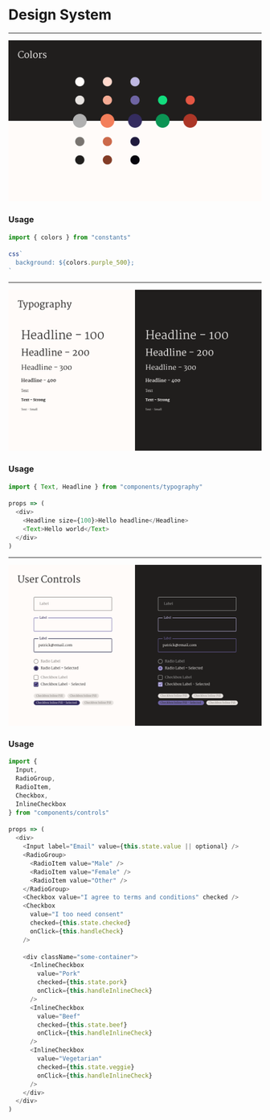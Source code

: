 # Design System

---

![Color Palette](./Colors.png)

### Usage

```javascript
import { colors } from "constants"

css`
  background: ${colors.purple_500};
`
```

---

![Typography](./Typography.png)

### Usage

```javascript
import { Text, Headline } from "components/typography"

props => (
  <div>
    <Headline size={100}>Hello headline</Headline>
    <Text>Hello world</Text>
  </div>
)
```

---

![User Controls](./Controls.png)

### Usage

```javascript
import {
  Input,
  RadioGroup,
  RadioItem,
  Checkbox,
  InlineCheckbox
} from "components/controls"

props => (
  <div>
    <Input label="Email" value={this.state.value || optional} />
    <RadioGroup>
      <RadioItem value="Male" />
      <RadioItem value="Female" />
      <RadioItem value="Other" />
    </RadioGroup>
    <Checkbox value="I agree to terms and conditions" checked />
    <Checkbox
      value="I too need consent"
      checked={this.state.checked}
      onClick={this.handleCheck}
    />

    <div className="some-container">
      <InlineCheckbox
        value="Pork"
        checked={this.state.pork}
        onClick={this.handleInlineCheck}
      />
      <InlineCheckbox
        value="Beef"
        checked={this.state.beef}
        onClick={this.handleInlineCheck}
      />
      <InlineCheckbox
        value="Vegetarian"
        checked={this.state.veggie}
        onClick={this.handleInlineCheck}
      />
    </div>
  </div>
)
```
